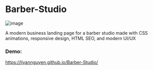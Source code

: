 # Barber-Studio

![image](https://user-images.githubusercontent.com/50958126/155471045-bd720f3d-3fdc-4b54-9545-78ceebd9414c.png)

A modern business landing page for a barber studio made with CSS animations, responsive design, HTML SEO, and modern UI/UX

### Demo:
https://liyannguyen.github.io/Barber-Studio/
